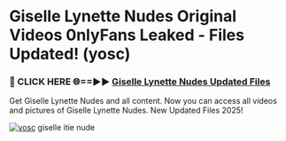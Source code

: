 # Giselle Lynette Nudes Original Videos 0nlyFans Leaked - Files Updated! (yosc)

<h3>🔴 CLICK HERE 🌐==►► <a href="https://tinyurl.com/yrmya6cz" rel="nofollow">Giselle Lynette Nudes Updated Files</a></h3>

Get Giselle Lynette Nudes and all content. Now you can access all videos and pictures of Giselle Lynette Nudes. New Updated Files 2025!

[![yosc](https://i.imgur.com/FMdXYCs.gif)](https://tinyurl.com/yrmya6cz)
giselle itie nude